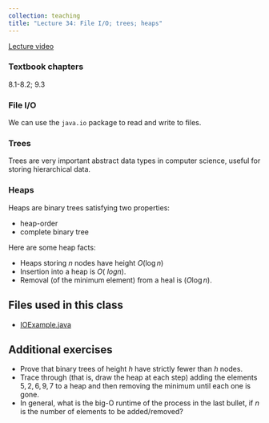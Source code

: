 ```yaml
---
collection: teaching
title: "Lecture 34: File I/O; trees; heaps"
---
```


[Lecture video]()

### Textbook chapters
8.1-8.2; 9.3

### File I/O

We can use the `java.io` package to read and write to files.

### Trees

Trees are very important abstract data types in computer science, useful for
storing hierarchical data.

### Heaps

Heaps are binary trees satisfying two properties:
* heap-order
* complete binary tree

Here are some heap facts:
* Heaps storing $n$ nodes have height $O(\log n)$
* Insertion into a heap is $O(\ log n)$.
* Removal (of the minimum element) from a heal is $(O \log n)$.

## Files used in this class
* [IOExample.java](https://lgw2.github.io/teaching/csci132-fall-2022/lectures/IOExample.java)

## Additional exercises
* Prove that binary trees of height $h$ have strictly fewer than $h$ nodes.
* Trace through (that is, draw the heap at each step) adding the elements $5, 2, 6, 9, 7$ to a heap and then removing the minimum until each one is gone.
* In general, what is the big-O runtime of the process in the last bullet, if
	$n$ is the number of elements to be added/removed?
